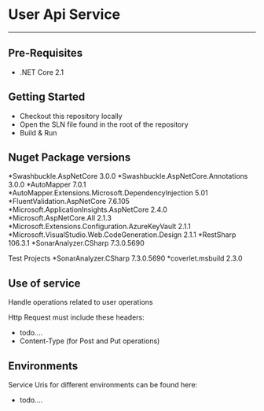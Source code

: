 # User Api Service
-------------------

## Pre-Requisites
* .NET Core 2.1
## Getting Started
* Checkout this repository locally
* Open the SLN file found in the root of the repository
* Build & Run

## Nuget Package versions
*Swashbuckle.AspNetCore 3.0.0
*Swashbuckle.AspNetCore.Annotations 3.0.0
*AutoMapper 7.0.1
*AutoMapper.Extensions.Microsoft.DependencyInjection 5.01
*FluentValidation.AspNetCore 7.6.105
*Microsoft.ApplicationInsights.AspNetCore 2.4.0
*Microsoft.AspNetCore.All 2.1.3
*Microsoft.Extensions.Configuration.AzureKeyVault 2.1.1
*Microsoft.VisualStudio.Web.CodeGeneration.Design 2.1.1
*RestSharp 106.3.1
*SonarAnalyzer.CSharp 7.3.0.5690


Test Projects
*SonarAnalyzer.CSharp 7.3.0.5690
*coverlet.msbuild 2.3.0


## Use of service
Handle operations related to user operations

Http Request must include these headers:

* todo....
* Content-Type (for Post and Put operations)


## Environments

Service Uris for different environments can be found here:

* todo....
